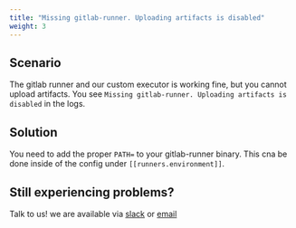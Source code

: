 ```yaml
---
title: "Missing gitlab-runner. Uploading artifacts is disabled"
weight: 3
---
```



## Scenario

The gitlab runner and our custom executor is working fine, but you cannot upload artifacts. You see `Missing gitlab-runner. Uploading artifacts is disabled` in the logs.

## Solution

You need to add the proper `PATH=` to your gitlab-runner binary. This cna be done inside of the config under `[[runners.environment]]`.

## Still experiencing problems?

Talk to us! we are available via [slack](https://slack.veertu.com/) or [email](mailto:support@veertu.com)

